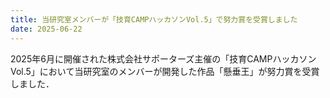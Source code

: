 ```yaml
---
title: 当研究室メンバーが「技育CAMPハッカソンVol.5」で努力賞を受賞しました
date: 2025-06-22
---
```


2025年6月に開催された株式会社サポーターズ主催の「技育CAMPハッカソンVol.5」において当研究室のメンバーが開発した作品「懸垂王」が努力賞を受賞しました．
<!--more-->